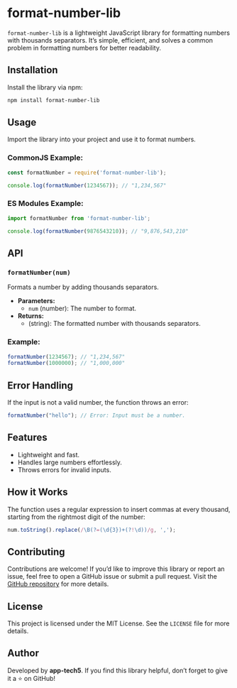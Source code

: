 # format-number-lib

`format-number-lib` is a lightweight JavaScript library for formatting numbers with thousands separators. It’s simple, efficient, and solves a common problem in formatting numbers for better readability.

## Installation

Install the library via npm:

```bash
npm install format-number-lib
```

## Usage

Import the library into your project and use it to format numbers.

### CommonJS Example:

```javascript
const formatNumber = require('format-number-lib');

console.log(formatNumber(1234567)); // "1,234,567"
```

### ES Modules Example:

```javascript
import formatNumber from 'format-number-lib';

console.log(formatNumber(9876543210)); // "9,876,543,210"
```

## API

### `formatNumber(num)`

Formats a number by adding thousands separators.

- **Parameters:**
  - `num` (number): The number to format.
- **Returns:**
  - (string): The formatted number with thousands separators.

### Example:

```javascript
formatNumber(1234567); // "1,234,567"
formatNumber(1000000); // "1,000,000"
```

## Error Handling

If the input is not a valid number, the function throws an error:

```javascript
formatNumber("hello"); // Error: Input must be a number.
```

## Features

- Lightweight and fast.
- Handles large numbers effortlessly.
- Throws errors for invalid inputs.

## How it Works

The function uses a regular expression to insert commas at every thousand, starting from the rightmost digit of the number:

```javascript
num.toString().replace(/\B(?=(\d{3})+(?!\d))/g, ',');
```

## Contributing

Contributions are welcome! If you’d like to improve this library or report an issue, feel free to open a GitHub issue or submit a pull request. Visit the [GitHub repository](https://github.com/app-tech5/format-number-lib) for more details.

## License

This project is licensed under the MIT License. See the `LICENSE` file for more details.

## Author

Developed by **app-tech5**. If you find this library helpful, don’t forget to give it a ⭐ on GitHub!